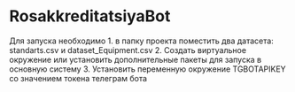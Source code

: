 # RosakkreditatsiyaBot

Для запуска необходимо 1. в папку проекта поместить два датасета: standarts.csv и dataset_Equipment.csv 2. Создать виртуальное окружение или установить дополнительные пакеты для запуска в основную систему 3. Установить переменную окружение TGBOTAPIKEY со значением токена телеграм бота 
